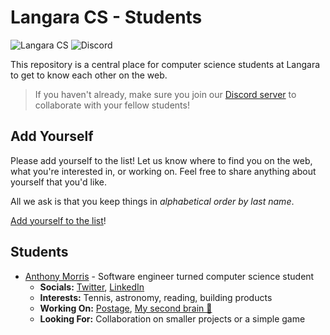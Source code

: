 # Langara CS - Students

![Langara CS](https://img.shields.io/badge/langara-cs-%23f15a22) ![Discord](https://img.shields.io/discord/753037165050593300)

This repository is a central place for computer science students at Langara to get to know each other on the web.

> If you haven't already, make sure you join our [Discord server](https://discord.gg/uy3wCpZ) to collaborate with your fellow students!

## Add Yourself

Please add yourself to the list! Let us know where to find you on the web, what you're interested in, or working on. Feel free to share anything about yourself that you'd like.

All we ask is that you keep things in _alphabetical order by last name_.

[Add yourself to the list](https://github.com/langaracs/students/edit/master/README.md)!

## Students

- [Anthony Morris](https://anthonymorris.dev) - Software engineer turned computer science student
  - **Socials:** [Twitter](https://twitter.com/amorriscode), [LinkedIn](https://www.linkedin.com/in/amorriscode/)
  - **Interests:** Tennis, astronomy, reading, building products
  - **Working On:** [Postage](https://postage.care), [My second brain 🧠](https://anthonymorris.dev/second-brain)
  - **Looking For:** Collaboration on smaller projects or a simple game
